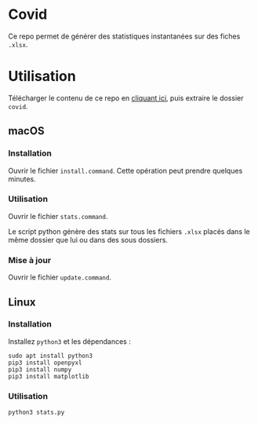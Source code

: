# Covid

Ce repo permet de générer des statistiques instantanées sur des fiches `.xlsx`.

# Utilisation

Télécharger le contenu de ce repo en [cliquant ici](https://github.com/yopox/covid/archive/master.zip), puis extraire le dossier `covid`.

## macOS

### Installation

Ouvrir le fichier `install.command`. Cette opération peut prendre quelques minutes.

### Utilisation

Ouvrir le fichier `stats.command`.

Le script python génère des stats sur tous les fichiers `.xlsx` placés dans le même dossier que lui ou dans des sous dossiers.

### Mise à jour

Ouvrir le fichier `update.command`.

## Linux

### Installation

Installez `python3` et les dépendances :

```
sudo apt install python3
pip3 install openpyxl
pip3 install numpy
pip3 install matplotlib
```

### Utilisation

```
python3 stats.py
```